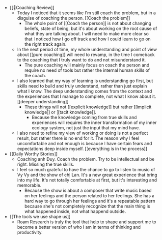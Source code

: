 - [[📝Coaching Review]]
    - Today I noticed that it seems like I'm still coach the problem, but in a disguise of coaching the person.  [[Coach the problem]]
        - The whole point of [[Coach the person]] is not about changing beliefs, state of being, but it's about working on the root cause of what they are talking about. I will need to make more clear so that I noticed how I go off track and how I could learn to go on the right track again.
    - In the next period of time, my whole understanding and point of view about [[pure coaching]] will need to revamp, in the time I comeback to the coaching that I truly want to do and not misunderstand it.
        - The pure coaching will mainly focus on coach the person and require no need of tools but rather the internal human skills of the coach.
    - I also learned that my way of learning is understanding go first, but skills need to build and truly understand, rather than just explain what I know. The deep understanding comes from the context and the experiences that I manage to complete, not what I know about it. [[deeper understanding]]
        - These things will not [[explicit knowledge]] but rather [[implicit knowledge]] or [[tacit knowledge]]. 
            - Because the knowledge coming from true skills and experiences will requires the inner transformation of my inner ecology system, not just the input that my mind have.
    - I also need to refine my view of working or doing is not a perfect result, but rather there is no end for it. The reason why I feel uncomfortable and not enough is because I have certain fears and expectations deep inside myself. [[everything is in the process]]
- [[Daily Worthy Stories]]
    - Coaching anh Duy. Coach the problem. Try to be intellectual and be right. Missing the true skills. 
    - I feel so much grateful to have the chance to go to listen to music of Vy Vy and the show of chị Lan. It's a new great experience that bring into my life. It's not totally comfortable at first, but it's interesting and memorable. 
        - Because the show is about a composer that write music based on her feelings and the person related to her feelings. She has a hard way to go through her feelings and it's a repeatable pattern because she's not completely recognize that the main thing is what happened inside, not what happend outside.
-  [[The tools we use shape us]]
    - Roam Research is truly the tool that help to shape and support me to become a better version of who I am in terms of thinking and productivity.

